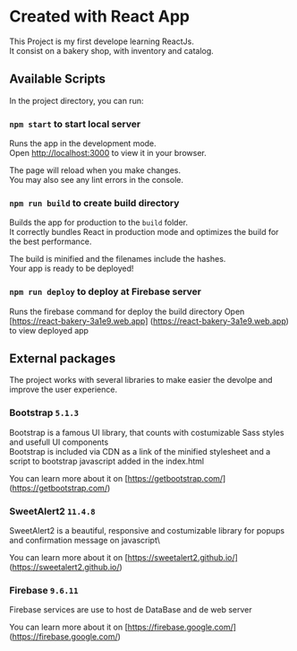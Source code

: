 # Created with React App

This Project is my first develope learning ReactJs.\
It consist on a bakery shop, with inventory and catalog.

## Available Scripts

In the project directory, you can run:

### `npm start` to start local server

Runs the app in the development mode.\
Open [http://localhost:3000](http://localhost:3000) to view it in your browser.

The page will reload when you make changes.\
You may also see any lint errors in the console.

### `npm run build` to create build directory

Builds the app for production to the `build` folder.\
It correctly bundles React in production mode and optimizes the build for the best performance.

The build is minified and the filenames include the hashes.\
Your app is ready to be deployed!
### `npm run deploy`  to deploy at Firebase server

Runs the firebase command for deploy the build directory
Open [https://react-bakery-3a1e9.web.app] (https://react-bakery-3a1e9.web.app) to view deployed app

## External packages

The project works with several libraries to make easier the devolpe and improve the user experience.

### Bootstrap `5.1.3`

Bootstrap is a famous UI library, that counts with costumizable Sass styles and usefull UI components \
Bootstrap is included via CDN as a link of the minified stylesheet and a script to bootstrap javascript added in the index.html

You can learn more about it on [https://getbootstrap.com/] (https://getbootstrap.com/)

### SweetAlert2 `11.4.8`

SweetAlert2 is a beautiful, responsive and costumizable library for popups and confirmation message on javascript\

You can learn more about it on [https://sweetalert2.github.io/] (https://sweetalert2.github.io/)

### Firebase `9.6.11`

Firebase services are use to host de DataBase and de web server

You can learn more about it on [https://firebase.google.com/] (https://firebase.google.com/)

